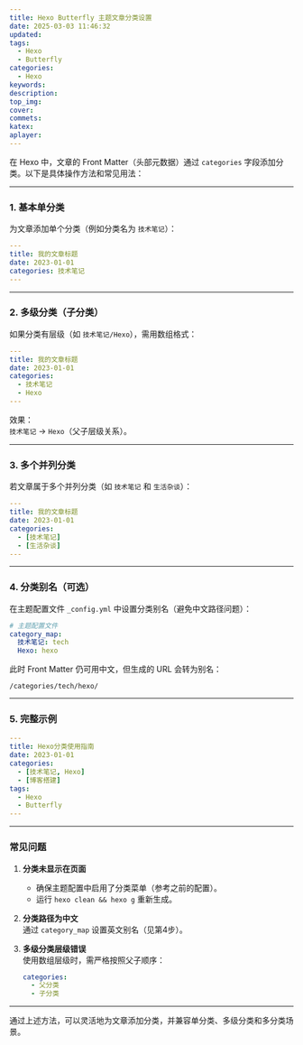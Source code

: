 ```yaml
---
title: Hexo Butterfly 主题文章分类设置
date: 2025-03-03 11:46:32
updated:
tags:
  - Hexo
  - Butterfly
categories:
  - Hexo
keywords:
description:
top_img:
cover:
commets:
katex:
aplayer:
---
```


在 Hexo 中，文章的 Front Matter（头部元数据）通过 `categories` 字段添加分类。以下是具体操作方法和常见用法：

---

### 1. **基本单分类**
为文章添加单个分类（例如分类名为 `技术笔记`）：
```yaml
---
title: 我的文章标题
date: 2023-01-01
categories: 技术笔记
---
```

---

### 2. **多级分类（子分类）**
如果分类有层级（如 `技术笔记/Hexo`），需用数组格式：
```yaml
---
title: 我的文章标题
date: 2023-01-01
categories:
  - 技术笔记
  - Hexo
---
```
效果：  
`技术笔记` → `Hexo`（父子层级关系）。

---

### 3. **多个并列分类**
若文章属于多个并列分类（如 `技术笔记` 和 `生活杂谈`）：
```yaml
---
title: 我的文章标题
date: 2023-01-01
categories:
  - [技术笔记]
  - [生活杂谈]
---
```

---

### 4. **分类别名（可选）**
在主题配置文件 `_config.yml` 中设置分类别名（避免中文路径问题）：
```yaml
# 主题配置文件
category_map:
  技术笔记: tech
  Hexo: hexo
```
此时 Front Matter 仍可用中文，但生成的 URL 会转为别名：
```
/categories/tech/hexo/
```

---

### 5. **完整示例**
```yaml
---
title: Hexo分类使用指南
date: 2023-01-01
categories:
  - [技术笔记, Hexo]
  - [博客搭建]
tags:
  - Hexo
  - Butterfly
---
```

---

### 常见问题
1. **分类未显示在页面**  
   - 确保主题配置中启用了分类菜单（参考之前的配置）。
   - 运行 `hexo clean && hexo g` 重新生成。

2. **分类路径为中文**  
   通过 `category_map` 设置英文别名（见第4步）。

3. **多级分类层级错误**  
   使用数组层级时，需严格按照父子顺序：
   ```yaml
   categories:
     - 父分类
     - 子分类
   ```

---

通过上述方法，可以灵活地为文章添加分类，并兼容单分类、多级分类和多分类场景。